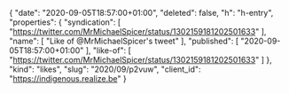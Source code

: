 {
  "date": "2020-09-05T18:57:00+01:00",
  "deleted": false,
  "h": "h-entry",
  "properties": {
    "syndication": [
      "https://twitter.com/MrMichaelSpicer/status/1302159181202501633"
    ],
    "name": [
      "Like of @MrMichaelSpicer's tweet"
    ],
    "published": [
      "2020-09-05T18:57:00+01:00"
    ],
    "like-of": [
      "https://twitter.com/MrMichaelSpicer/status/1302159181202501633"
    ]
  },
  "kind": "likes",
  "slug": "2020/09/p2vuw",
  "client_id": "https://indigenous.realize.be"
}
